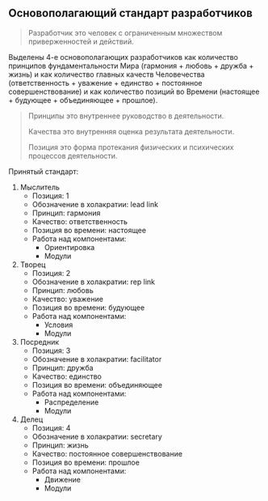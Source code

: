## Основополагающий стандарт разработчиков

> Разработчик это человек с ограниченным множеством приверженностей и действий. 

Выделены 4-е основополагающих разработчиков как количество принципов фундаментальности Мира (гармония + любовь + дружба + жизнь) и как количество главных качеств Человечества (ответственность + уважение + единство + постоянное совершенствование) и как количество позиций во Времени (настоящее + будующее + объединяющее + прошлое). 

> Принципы это внутреннее руководство в деятельности.
> 
> Качества это внутренняя оценка результата деятельности.
> 
> Позиция это форма протекания физических и психических процессов деятельности.

Принятый стандарт: 

1. Мыслитель
    - Позиция: 1
    - Обозначение в холакратии: lead link
    - Принцип: гармония
    - Качество: ответственность
    - Позиция во времени: настоящее
    - Работа над компонентами:
        - Ориентировка
        - Модули
2. Творец
    - Позиция: 2
    - Обозначение в холакратии: rep link
    - Принцип: любовь
    - Качество: уважение
    - Позиция во времени: будующее
    - Работа над компонентами:
        - Условия
        - Модули
3. Посредник
    - Позиция: 3
    - Обозначение в холакратии: facilitator
    - Принцип: дружба
    - Качество: единство
    - Позиция во времени: объединяющее
    - Работа над компонентами:
        - Распределение
        - Модули
4. Делец
    - Позиция: 4
    - Обозначение в холакратии: secretary
    - Принцип: жизнь
    - Качество: постоянное совершенствование
    - Позиция во времени: прошлое
    - Работа над компонентами:
        - Движение
        - Модули